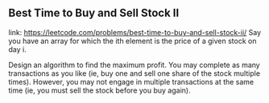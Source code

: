 ## Best Time to Buy and Sell Stock II 
link: <https://leetcode.com/problems/best-time-to-buy-and-sell-stock-ii/>
Say you have an array for which the ith element is the price of a given stock on day i.

Design an algorithm to find the maximum profit. You may complete as many transactions as you like (ie, buy one and sell one share of the stock multiple times). However, you may not engage in multiple transactions at the same time (ie, you must sell the stock before you buy again).